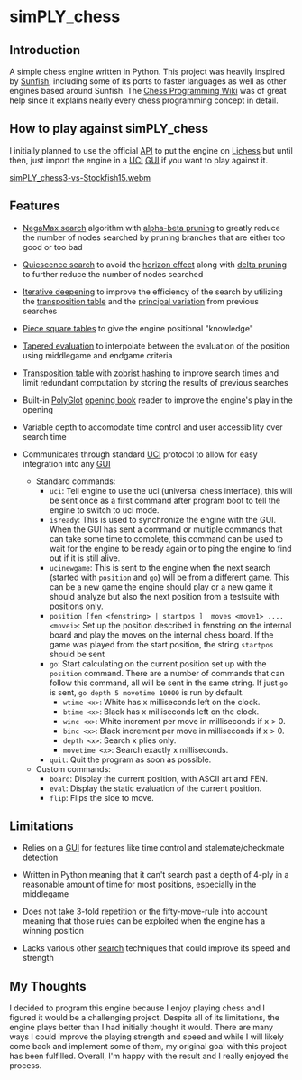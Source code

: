 # simPLY_chess

## Introduction

A simple chess engine written in Python. This project was heavily inspired by [Sunfish](https://github.com/thomasahle/sunfish/tree/master), including some of its ports to faster languages as well as other engines based around Sunfish. The [Chess Programming Wiki](https://www.chessprogramming.org/Main_Page) was of great help since it explains nearly every chess programming concept in detail.

## How to play against simPLY_chess

 I initially planned to use the official [API](https://github.com/lichess-bot-devs/lichess-bot) to put the engine on [Lichess](https://lichess.org/) but until then, just import the engine in a [UCI](https://gist.github.com/DOBRO/2592c6dad754ba67e6dcaec8c90165bf) [GUI](https://www.chessprogramming.org/GUI) if you want to play against it.

[simPLY_chess3-vs-Stockfish15.webm](https://github.com/andrewharabor/simPLY_chess/assets/120438036/8f3f4cd9-d75c-48a6-a358-b2adb123ee77)

## Features

- [NegaMax search](https://www.chessprogramming.org/Negamax) algorithm with [alpha-beta pruning](https://www.chessprogramming.org/Alpha-Beta) to greatly reduce the number of nodes searched by pruning branches that are either too good or too bad

- [Quiescence search](https://www.chessprogramming.org/Quiescence_Search) to avoid the [horizon effect](https://www.chessprogramming.org/Horizon_Effect) along with [delta pruning](https://www.chessprogramming.org/Delta_Pruning) to further reduce the number of nodes searched

- [Iterative deepening](https://www.chessprogramming.org/Iterative_Deepening) to improve the efficiency of the search by utilizing the [transposition table](https://www.chessprogramming.org/Transposition_Table) and the [principal variation](https://www.chessprogramming.org/Principal_Variation) from previous searches

- [Piece square tables](https://www.chessprogramming.org/Piece-Square_Tables) to give the engine positional "knowledge"

- [Tapered evaluation](https://www.chessprogramming.org/Tapered_Eval) to interpolate between the evaluation of the position using middlegame and endgame criteria

- [Transposition table](https://www.chessprogramming.org/Transposition_Table) with [zobrist hashing](https://www.chessprogramming.org/Zobrist_Hashing) to improve search times and limit redundant computation by storing the results of previous searches

- Built-in [PolyGlot](https://www.chessprogramming.org/Polyglot) [opening book](https://www.chessprogramming.org/Opening_Book) reader to improve the engine's play in the opening

- Variable depth to accomodate time control and user accessibility over search time

- Communicates through standard [UCI](https://gist.github.com/DOBRO/2592c6dad754ba67e6dcaec8c90165bf) protocol to allow for easy integration into any [GUI](https://www.chessprogramming.org/GUI)
  - Standard commands:
    - `uci`: Tell engine to use the uci (universal chess interface), this will be sent once as a first command after program boot to tell the engine to switch to uci mode.
    - `isready`: This is used to synchronize the engine with the GUI. When the GUI has sent a command or multiple commands that can take some time to complete, this command can be used to wait for the engine to be ready again or to ping the engine to find out if it is still alive.
    - `ucinewgame`: This is sent to the engine when the next search (started with `position` and `go`) will be from a different game. This can be a new game the engine should play or a new game it should analyze but also the next position from a testsuite with positions only.
    - `position [fen <fenstring> | startpos ]  moves <move1> .... <movei>`: Set up the position described in fenstring on the internal board and play the moves on the internal chess board. If the game was played from the start position, the string `startpos` should be sent
    - `go`: Start calculating on the current position set up with the `position` command. There are a number of commands that can follow this command, all will be sent in the same string. If just `go` is sent, `go depth 5 movetime 10000` is run by default.
      - `wtime <x>`: White has x milliseconds left on the clock.
      - `btime <x>`: Black has x milliseconds left on the clock.
      - `winc <x>`: White increment per move in milliseconds if x > 0.
      - `binc <x>`: Black increment per move in milliseconds if x > 0.
      - `depth <x>`: Search x plies only.
      - `movetime <x>`: Search exactly x milliseconds.
    - `quit`: Quit the program as soon as possible.
  - Custom commands:
    - `board`: Display the current position, with ASCII art and FEN.
    - `eval`: Display the static evaluation of the current position.
    - `flip`: Flips the side to move.

## Limitations

- Relies on a [GUI](https://www.chessprogramming.org/GUI) for features like time control and stalemate/checkmate detection

- Written in Python meaning that it can't search past a depth of 4-ply in a reasonable amount of time for most positions, especially in the middlegame

- Does not take 3-fold repetition or the fifty-move-rule into account meaning that those rules can be exploited when the engine has a winning position

- Lacks various other [search](https://www.chessprogramming.org/Search) techniques that could improve its speed and strength

## My Thoughts

I decided to program this engine because I enjoy playing chess and I figured it would be a challenging project. Despite all of its limitations, the engine plays better than I had initially thought it would. There are many ways I could improve the playing strength and speed and while I will likely come back and implement some of them, my original goal with this project has been fulfilled. Overall, I'm happy with the result and I really enjoyed the process.
